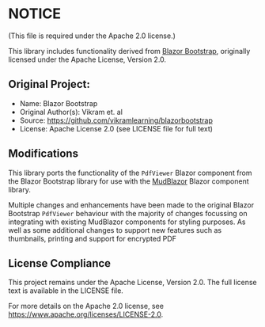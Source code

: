 # NOTICE

(This file is required under the Apache 2.0 license.)

This library includes functionality derived from [Blazor Bootstrap](https://github.com/vikramlearning/blazorbootstrap), originally licensed under the Apache License, Version 2.0.

## Original Project:

- Name: Blazor Bootstrap
- Original Author(s): Vikram et. al
- Source: https://github.com/vikramlearning/blazorbootstrap
- License: Apache License 2.0 (see LICENSE file for full text)

## Modifications

This library ports the functionality of the `PdfViewer` Blazor component from the Blazor Bootstrap library for use with the [MudBlazor](https://github.com/MudBlazor/MudBlazor/) Blazor component library.

Multiple changes and enhancements have been made to the original Blazor Bootstrap `PdfViewer` behaviour with the majority of changes focussing on integrating with existing MudBlazor components for styling purposes. As well as some additional changes to support new features such as thumbnails, printing and support for encrypted PDF

## License Compliance

This project remains under the Apache License, Version 2.0. The full license text is available in the LICENSE file.

For more details on the Apache 2.0 license, see https://www.apache.org/licenses/LICENSE-2.0.
